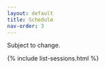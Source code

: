 ```yaml
---
layout: default
title: Schedule
nav-order: 3
---
```


Subject to change.

{% include list-sessions.html %}
